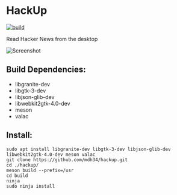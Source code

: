 # HackUp
[![build](https://travis-ci.org/mdh34/hackup.svg?branch=master)](https://travis-ci.org/mdh34/hackup)

Read Hacker News from the desktop

![Screenshot](https://raw.githubusercontent.com/mdh34/hackup/master/data/images/screenshot-1.png)
## Build Dependencies:
 - libgranite-dev
 - libgtk-3-dev
 - libjson-glib-dev
 - libwebkit2gtk-4.0-dev
 - meson
 - valac
 
## Install:
```
sudo apt install libgranite-dev libgtk-3-dev libjson-glib-dev libwebkit2gtk-4.0-dev meson valac
git clone https://github.com/mdh34/hackup.git
cd ./hackup/
meson build --prefix=/usr
cd build
ninja
sudo ninja install
```
